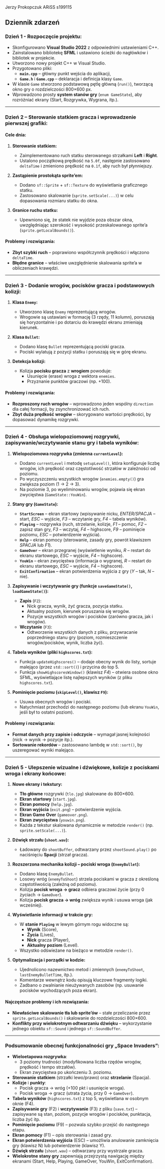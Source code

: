 Jerzy Prokopczuk ARiSS s199115
## Dziennik zdarzeń

### **Dzień 1 - Rozpoczęcie projektu:**
- Skonfigurowano **Visual Studio 2022** z odpowiednimi ustawieniami C++.
- Zainstalowano bibliotekę **SFML** i ustawiono ścieżki do nagłówków i bibliotek w projekcie.
- Utworzono nowy projekt C++ w Visual Studio.
- Przygotowano pliki:
  - **`main.cpp`** – główny punkt wejścia do aplikacji,
  - **`Game.h`** i **`Game.cpp`** – deklaracja i definicja klasy `Game`.
- W klasie `Game` stworzono podstawową pętlę główną (`run()`), tworzącą okno gry o rozdzielczości 800×600 px.
- Wprowadzono prosty **system stanów gry** (`enum GameState`), aby rozróżniać ekrany (Start, Rozgrywka, Wygrana, itp.).

---

### **Dzień 2 – Sterowanie statkiem gracza i wprowadzenie pierwszej grafiki:**

#### **Cele dnia:**
1. **Sterowanie statkiem:**
   - Zaimplementowano ruch statku sterowanego strzałkami **Left** i **Right**.
   - Ustalono początkową prędkość na `5.0f`, następnie zastosowano `deltaTime` i zmieniono prędkość na `0.1f`, aby ruch był płynniejszy.

2. **Zastąpienie prostokąta sprite’em:**
   - Dodano `sf::Sprite` + `sf::Texture` do wyświetlania graficznego statku.
   - Zastosowano skalowanie (`sprite.setScale(...)`) w celu dopasowania rozmiaru statku do okna.

3. **Granice ruchu statku:**
   - Upewniono się, że statek nie wyjdzie poza obszar okna, uwzględniając szerokość i wysokość przeskalowanego sprite’a (`sprite.getLocalBounds()`).

#### **Problemy i rozwiązania:**
- **Zbyt szybki ruch** – poprawiono współczynnik prędkości i włączono `deltaTime`.
- **Błędne granice** – właściwe uwzględnienie skalowania sprite’a w obliczeniach krawędzi.

---

### **Dzień 3 - Dodanie wrogów, pocisków gracza i podstawowych kolizji:**

1. **Klasa `Enemy`:**
   - Utworzono klasę `Enemy` reprezentującą wrogów.
   - Wrogowie są ustawiani w formację (3 rzędy, 11 kolumn), poruszają się horyzontalnie i po dotarciu do krawędzi ekranu zmieniają kierunek.

2. **Klasa `Bullet`:**
   - Dodano klasę `Bullet` reprezentującą pociski gracza.
   - Pociski wylatują z pozycji statku i poruszają się w górę ekranu.

3. **Detekcja kolizji:**
   - Kolizja **pocisku gracza** z **wrogiem** powoduje:
     - Usunięcie (erase) wroga z wektora `enemies`.
     - Przyznanie punktów graczowi (np. +100).

#### **Problemy i rozwiązania:**
- **Rozproszony ruch wrogów** – wprowadzono jeden wspólny `direction` dla całej formacji, by zsynchronizować ich ruch.
- **Zbyt duża prędkość wrogów** – skorygowano wartości prędkości, by dopasować dynamikę rozgrywki.

---

### **Dzień 4 - Obsługa wielopoziomowej rozgrywki, zapisywanie/wczytywanie stanu gry i tabela wyników:**

1. **Wielopoziomowa rozgrywka (zmienna `currentLevel`):**
   - Dodano `currentLevel` i metodę `setupLevel()`, która konfiguruje liczbę wrogów, ich prędkość oraz częstotliwość strzałów w zależności od poziomu.
   - Po wyczyszczeniu wszystkich wrogów (`enemies.empty()`) gra zwiększa poziom (1 → 2 → 3).  
   - Na poziomie 3, po wyeliminowaniu wrogów, pojawia się ekran zwycięstwa (`GameState::YouWin`).

2. **Stany gry (`GameState`):**
   - **`StartScreen`** – ekran startowy (wpisywanie nicku, *ENTER/SPACJA* – start, *ESC* – wyjście, *F3* – wczytanie gry, *F4* – tabela wyników).
   - **`Playing`** – rozgrywka (ruch, strzelanie, kolizje, *F1* – pomoc, *F2* – zapisz stan gry, *F3* – wczytaj, *F4* – highscore, *F9* – pominięcie poziomu, *ESC* – potwierdzenie wyjścia).
   - **`Help`** – ekran pomocy (sterowanie, zasady gry, powrót klawiszem *SPACJA* lub *F1*).
   - **`GameOver`** – ekran przegranej (wyświetlenie wyniku, *R* – restart do ekranu startowego, *ESC* – wyjście, *F4* – highscore).
   - **`YouWin`** – ekran zwycięstwa (informacja o wygranej, *R* – restart do ekranu startowego, *ESC* – wyjście, *F4* – highscore).
   - **`ExitConfirmation`** – ekran potwierdzenia wyjścia z gry (*Y* – tak, *N* – nie).

3. **Zapisywanie i wczytywanie gry (funkcje `saveGameState()`, `loadGameState()`):**
   - **Zapis** (`F2`):
     - Nick gracza, wynik, żyć gracza, pozycja statku.
     - Aktualny poziom, kierunek poruszania się wrogów.
     - Pozycje wszystkich wrogów i pocisków (zarówno gracza, jak i wrogów).
   - **Wczytanie** (`F3`):
     - Odtworzenie wszystkich danych z pliku, przywracanie poprzedniego stanu gry (poziom, rozmieszczenie wrogów/pocisków, wynik, liczba żyć).

4. **Tabela wyników (pliki `highscores.txt`):**
   - Funkcja `updateHighscores()` – dodaje obecny wynik do listy, sortuje malejąco (przez `std::sort()`) i przycina do top 5.
   - Funkcja `showHighscoresWindow()` (klawisz *F4*) – otwiera osobne okno SFML, wyświetlające listę najlepszych wyników (z pliku `highscores.txt`).

5. **Pominięcie poziomu (`skipLevel()`, klawisz `F9`):**
   - Usuwa obecnych wrogów i pociski.
   - Natychmiast przechodzi do następnego poziomu (lub ekranu `YouWin`, jeśli był to ostatni poziom).

#### **Problemy i rozwiązania:**
- **Format danych przy zapisie i odczycie** – wymagał jasnej kolejności (nick → wynik → pozycje itp.).  
- **Sortowanie rekordów** – zastosowano lambdę w `std::sort()`, by uszeregować wyniki malejąco.

---

### **Dzień 5 - Ulepszenie wizualne i dźwiękowe, kolizje z pociskami wroga i ekrany końcowe:**

1. **Nowe ekrany i tekstury:**
   - **Tło główne** rozgrywki (`tlo.jpg`) skalowane do 800×600.
   - **Ekran startowy** (`start.jpg`).
   - **Ekran pomocy** (`help.jpg`).
   - **Ekran wyjścia** (`exit.png`) – potwierdzenie wyjścia.
   - **Ekran Game Over** (`gameover.png`).
   - **Ekran zwycięstwa** (`youwin.png`).
   - Każda z tekstur skalowana dynamicznie w metodzie `render()` (np. `sprite.setScale(...)`).

2. **Dźwięk strzału (`shoot.wav`):**
   - Ładowany do `shootBuffer`, odtwarzany przez `shootSound.play()` po naciśnięciu **Spacji** (strzał gracza).

3. **Rozszerzona mechanika kolizji – pociski wroga (`EnemyBullet`):**
   - Dodano klasę `EnemyBullet`.  
   - Losowy wróg (`enemyToShoot`) strzela pociskami w gracza z określoną częstotliwością (zależną od poziomu).  
   - Kolizja **pocisk wroga → gracz** odbiera graczowi życie (przy 0 życiach → `GameOver`).
   - Kolizja **pocisk gracza → wróg** zwiększa wynik i usuwa wroga (jak wcześniej).

4. **Wyświetlanie informacji w trakcie gry:**
   - W **stanie `Playing`** w lewym górnym rogu widoczne są:
     - **Wynik** (Score),
     - **Życia** (Lives),
     - **Nick** gracza (Player),
     - **Aktualny poziom** (Level).
   - Wszystko odświeżane na bieżąco w metodzie `render()`.

5. **Optymalizacja i porządki w kodzie:**
   - Ujednolicono nazewnictwo metod i zmiennych (`enemyToShoot`, `lastEnemyBulletTime`, itp.).
   - Komentarze wewnątrz kodu opisują kluczowe fragmenty logiki.
   - Zadbano o zwalnianie nieużywanych zasobów (np. usuwanie pocisków wychodzących poza ekran).

#### **Najczęstsze problemy i ich rozwiązania:**
- **Niewłaściwe skalowanie tła lub sprite’ów** – stałe przeliczanie przez `sprite.getLocalBounds()` i skalowanie do rozdzielczości 800×600.
- **Konflikty przy wielokrotnym odtwarzaniu dźwięku** – wykorzystanie jednego obiektu `sf::Sound` i jednego `sf::SoundBuffer`.

---

### **Podsumowanie obecnej funkcjonalności gry „Space Invaders”:**
- **Wieloetapowa rozgrywka**:
  - 3 poziomy trudności (modyfikowana liczba rzędów wrogów, prędkość i tempo strzałów).
  - Ekran zwycięstwa po ukończeniu 3. poziomu.
- **Sterowanie statkiem** (strzałki lewo/prawo) oraz **strzelanie** (Spacja).
- **Kolizje** i **punkty**:
  - Pocisk gracza → wróg (+100 pkt i usunięcie wroga).
  - Pocisk wroga → gracz (utrata życia, przy 0 → `GameOver`).
- **Tabela wyników** (`highscores.txt`) z top 5, wyświetlana w osobnym oknie (F4).
- **Zapisywanie gry** (F2) i **wczytywanie** (F3) z pliku (`save.txt`) – zapisywane są stan, poziom, pozycje wrogów i pocisków, punktacja, liczba żyć itp.
- **Pominięcie poziomu** (F9) – pozwala szybko przejść do następnego etapu.
- **Ekran pomocy** (F1) – opis sterowania i zasad gry.
- **Ekran potwierdzenia wyjścia** (ESC) – umożliwia anulowanie zamknięcia gry (klawisz N) lub potwierdzenie (klawisz Y).
- **Dźwięk strzału** (`shoot.wav`) – odtwarzany przy wystrzale gracza.
- **Wielokrotne stany gry** zapewniają przejrzystą nawigację między ekranami (Start, Help, Playing, GameOver, YouWin, ExitConfirmation).

